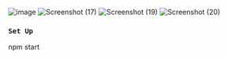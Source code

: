 ![image](https://github.com/MOHAMMADSHEHBAZ/Restaurant-Webpage/assets/121683891/1a8dda67-8344-444c-9735-b1a258ef0555)
![Screenshot (17)](https://github.com/MOHAMMADSHEHBAZ/Restaurant-Webpage/assets/121683891/034e9dd9-9db4-4233-8a44-a09994a2828a)
![Screenshot (19)](https://github.com/MOHAMMADSHEHBAZ/Restaurant-Webpage/assets/121683891/c8278d24-a25b-4d05-a79b-99780fde1a8b)
![Screenshot (20)](https://github.com/MOHAMMADSHEHBAZ/Restaurant-Webpage/assets/121683891/423498ff-175c-42b6-bcd6-49620a99be0b)


### `Set Up`
npm start
